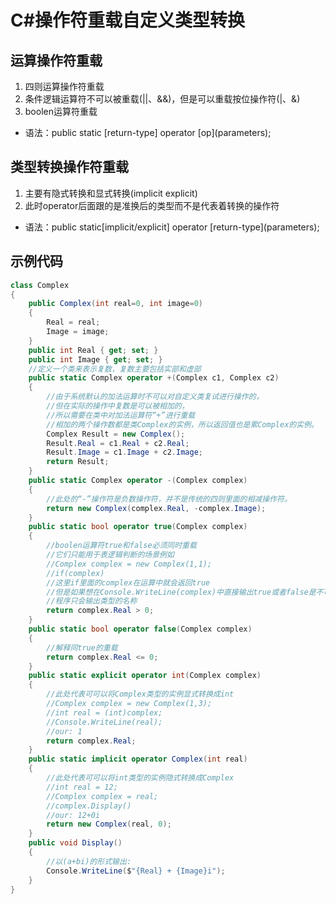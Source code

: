 # C#操作符重载自定义类型转换
## 运算操作符重载
1. 四则运算操作符重载
2. 条件逻辑运算符不可以被重载(||、&&)，但是可以重载按位操作符(|、&)
3. boolen运算符重载
- 语法：public static \[return-type] operator \[op](parameters);

## 类型转换操作符重载
1. 主要有隐式转换和显式转换(implicit explicit)
2. 此时operator后面跟的是准换后的类型而不是代表着转换的操作符
- 语法：public static\[implicit/explicit] operator \[return-type](parameters);

## 示例代码
```cs
class Complex
{
	public Complex(int real=0, int image=0)
	{
		Real = real;
		Image = image;
	}
	public int Real { get; set; }
	public int Image { get; set; }
	//定义一个类来表示复数，复数主要包括实部和虚部
	public static Complex operator +(Complex c1, Complex c2)
	{
		//由于系统默认的加法运算时不可以对自定义类复试进行操作的，
		//但在实际的操作中复数是可以被相加的，
		//所以需要在类中对加法运算符“+”进行重载
		//相加的两个操作数都是类Complex的实例，所以返回值也是累Complex的实例。
		Complex Result = new Complex();
		Result.Real = c1.Real + c2.Real;
		Result.Image = c1.Image + c2.Image;
		return Result;
	}
	public static Complex operator -(Complex complex)
	{
		//此处的“-”操作符是负数操作符，并不是传统的四则里面的相减操作符。
		return new Complex(complex.Real, -complex.Image);
	}
	public static bool operator true(Complex complex)
	{
		//boolen运算符true和false必须同时重载
		//它们只能用于表逻辑判断的场景例如
		//Complex complex = new Complex(1,1);
		//if(complex)
		//这里if里面的complex在运算中就会返回true
		//但是如果想在Console.WriteLine(complex)中直接输出true或者false是不可以的
		//程序只会输出类型的名称
		return complex.Real > 0;
	}
	public static bool operator false(Complex complex)
	{
		//解释同true的重载
		return complex.Real <= 0;
	}
	public static explicit operator int(Complex complex)
	{
		//此处代表可可以将Complex类型的实例显式转换成int
		//Complex complex = new Complex(1,3);
		//int real = (int)complex;
		//Console.WriteLine(real);
		//our: 1
		return complex.Real;
	}
	public static implicit operator Complex(int real)
	{
		//此处代表可可以将int类型的实例隐式转换成Complex
		//int real = 12;
		//Complex complex = real;
		//complex.Display()
		//our: 12+0i
		return new Complex(real, 0);
	}
	public void Display()
	{
		//以(a+bi)的形式输出:
		Console.WriteLine($"{Real} + {Image}i");
	}
}
```